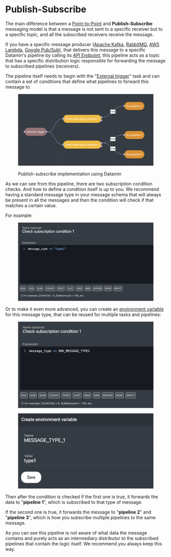 # Publish-Subscribe

The main difference between a [Point-to-Point](point-to-point.md) and **Publish-Subscribe** messaging model is that a message is not sent to a specific receiver but to a specific topic, and all the subscribed receivers receive the message.

If you have a specific message producer ([Apache Kafka](../../integrations/library-of-integrations/apache-kafka.md), [RabbitMQ](../../integrations/library-of-integrations/rabbitmq.md), [AWS Lambda](../../integrations/library-of-integrations/aws-lambda.md), [Google Pub/Sub](publish-subscribe.md)), that delivers this message to a specific Datamin's pipeline by calling its [API Endpoint](../../api/api-endpoints.md#run-pipeline), this pipeline acts as a topic that has a specific distribution logic responsible for forwarding the message to subscribed pipelines (receivers).

The pipeline itself needs to begin with the "[External trigger](../../pipelines/tasks-ip/external-trigger.md)" task and can contain a set of conditions that define what pipelines to forward this message to.

<figure><img src="../../.gitbook/assets/Screenshot 2024-05-03 at 14.04.49.png" alt=""><figcaption><p>Publish-subscribe implementation using Datamin</p></figcaption></figure>

As we can see from this pipeline, there are two subscription condition checks. And how to define a condition itself is up to you. We recommend having a standard message type in your message schema that will always be present in all the messages and then the condition will check if that matches a certain value.

For example:

<figure><img src="../../.gitbook/assets/Screenshot 2024-05-03 at 14.11.18.png" alt=""><figcaption></figcaption></figure>

Or to make it even more advanced, you can create an [environment variable](../../pipelines/environment-variables.md) for this message type, that can be reused for multiple tasks and pipelines:



<div>

<figure><img src="../../.gitbook/assets/Screenshot 2024-05-03 at 14.12.25.png" alt=""><figcaption></figcaption></figure>

 

<figure><img src="../../.gitbook/assets/Screenshot 2024-05-03 at 14.12.57.png" alt=""><figcaption></figcaption></figure>

</div>

Then after the condition is checked if the first one is true, it forwards the data to "**pipeline 1**", which is subscribed to that type of message.&#x20;

If the second one is true, it forwards the message to "**pipeline 2**" and "**pipeline 3**", which is how you subscribe multiple pipelines to the same message.

As you can see this pipeline is not aware of what data the message contains and purely acts as an intermediary distributor to the subscribed pipelines that contain the logic itself. We recommend you always keep this way.
